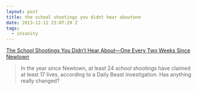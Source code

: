 ```yaml
---
layout: post
title: the school shootings you didnt hear aboutone
date: 2013-12-12 23:07:29 Z
tags:
  - insanity
---
```

[The School Shootings You Didn’t Hear About—One Every Two Weeks Since Newtown](http://www.thedailybeast.com/articles/2013/12/12/the-school-shootings-you-didn-t-hear-about-one-every-two-weeks-since-newtown.html)

> In the year since Newtown, at least 24 school shootings have claimed at least 17 lives, according to a Daily Beast investigation. Has anything really changed?
